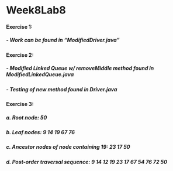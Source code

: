 # Week8Lab8


#### **Exercise 1:**
##### - Work can be found in “ModifiedDriver.java”


#### **Exercise 2:**
##### - Modified Linked Queue w/ removeMiddle method found in ModifiedLinkedQueue.java
##### - Testing of new method found in Driver.java


#### **Exercise 3:**
#####   a.	Root node: 50

#####   b.	Leaf nodes: 9 14 19 67 76

#####   c.	Ancestor nodes of node containing 19: 23 17 50

#####   d.	Post-order traversal sequence:  9 14 12 19 23 17 67 54 76 72 50

 
